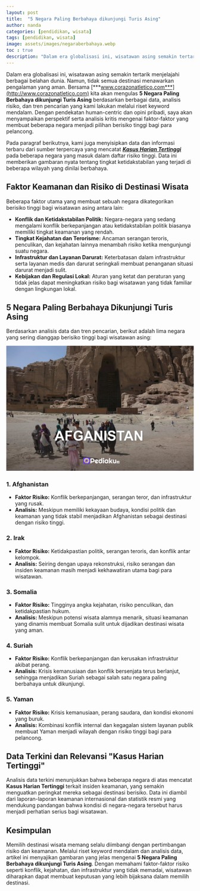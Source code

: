 ```yaml
---
layout: post
title:  "5 Negara Paling Berbahaya dikunjungi Turis Asing"
author: nanda
categories: [pendidikan, wisata]
tags: [pendidikan, wisata]
image: assets/images/negaraberbahaya.webp
toc : true
description: "Dalam era globalisasi ini, wisatawan asing semakin tertarik menjelajahi berbagai belahan dunia. Namun, tidak semua destinasi menawarkan pengalaman yang aman"
---
```


Dalam era globalisasi ini, wisatawan asing semakin tertarik menjelajahi berbagai belahan dunia. Namun, tidak semua destinasi menawarkan pengalaman yang aman. Bersama [***www.corazonatletico.com***](http://www.corazonatletico.com) kita akan mengulas **5 Negara Paling Berbahaya dikunjungi Turis Asing** berdasarkan berbagai data, analisis risiko, dan tren pencarian yang kami lakukan melalui riset keyword mendalam. Dengan pendekatan human-centric dan opini pribadi, saya akan menyampaikan perspektif serta analisis kritis mengenai faktor-faktor yang membuat beberapa negara menjadi pilihan berisiko tinggi bagi para pelancong.

Pada paragraf berikutnya, kami juga menyisipkan data dan informasi terbaru dari sumber terpercaya yang mencatat [***Kasus Harian Tertinggi***](http://www.corazonatletico.com/2020/06/17/indonesia-mencatat-kasus-harian-tertinggi-setelah-beralih-ke-new-normal/) pada beberapa negara yang masuk dalam daftar risiko tinggi. Data ini memberikan gambaran nyata tentang tingkat ketidakstabilan yang terjadi di beberapa wilayah yang dinilai berbahaya.
## Faktor Keamanan dan Risiko di Destinasi Wisata

Beberapa faktor utama yang membuat sebuah negara dikategorikan berisiko tinggi bagi wisatawan asing antara lain:
- **Konflik dan Ketidakstabilan Politik:** Negara-negara yang sedang mengalami konflik berkepanjangan atau ketidakstabilan politik biasanya memiliki tingkat keamanan yang rendah.
- **Tingkat Kejahatan dan Terorisme:** Ancaman serangan teroris, penculikan, dan kejahatan lainnya menambah risiko ketika mengunjungi suatu negara.
- **Infrastruktur dan Layanan Darurat:** Keterbatasan dalam infrastruktur serta layanan medis dan darurat seringkali membuat penanganan situasi darurat menjadi sulit.
- **Kebijakan dan Regulasi Lokal:** Aturan yang ketat dan peraturan yang tidak jelas dapat meningkatkan risiko bagi wisatawan yang tidak familiar dengan lingkungan lokal.

## 5 Negara Paling Berbahaya Dikunjungi Turis Asing

Berdasarkan analisis data dan tren pencarian, berikut adalah lima negara yang sering dianggap berisiko tinggi bagi wisatawan asing:

![afganistan](/assets/images/afganistan.webp)
### 1. Afghanistan
- **Faktor Risiko:** Konflik berkepanjangan, serangan teror, dan infrastruktur yang rusak.
- **Analisis:** Meskipun memiliki kekayaan budaya, kondisi politik dan keamanan yang tidak stabil menjadikan Afghanistan sebagai destinasi dengan risiko tinggi.

### 2. Irak
- **Faktor Risiko:** Ketidakpastian politik, serangan teroris, dan konflik antar kelompok.
- **Analisis:** Seiring dengan upaya rekonstruksi, risiko serangan dan insiden keamanan masih menjadi kekhawatiran utama bagi para wisatawan.

### 3. Somalia
- **Faktor Risiko:** Tingginya angka kejahatan, risiko penculikan, dan ketidakpastian hukum.
- **Analisis:** Meskipun potensi wisata alamnya menarik, situasi keamanan yang dinamis membuat Somalia sulit untuk dijadikan destinasi wisata yang aman.

### 4. Suriah
- **Faktor Risiko:** Konflik berkepanjangan dan kerusakan infrastruktur akibat perang.
- **Analisis:** Krisis kemanusiaan dan konflik bersenjata terus berlanjut, sehingga menjadikan Suriah sebagai salah satu negara paling berbahaya untuk dikunjungi.

### 5. Yaman
- **Faktor Risiko:** Krisis kemanusiaan, perang saudara, dan kondisi ekonomi yang buruk.
- **Analisis:** Kombinasi konflik internal dan kegagalan sistem layanan publik membuat Yaman menjadi wilayah dengan risiko tinggi bagi para pelancong.

## Data Terkini dan Relevansi "Kasus Harian Tertinggi"

Analisis data terkini menunjukkan bahwa beberapa negara di atas mencatat **Kasus Harian Tertinggi** terkait insiden keamanan, yang semakin menguatkan peringkat mereka sebagai destinasi berisiko. Data ini diambil dari laporan-laporan keamanan internasional dan statistik resmi yang mendukung pandangan bahwa kondisi di negara-negara tersebut harus menjadi perhatian serius bagi wisatawan.

## Kesimpulan

Memilih destinasi wisata memang selalu diimbangi dengan pertimbangan risiko dan keamanan. Melalui riset keyword mendalam dan analisis data, artikel ini menyajikan gambaran yang jelas mengenai **5 Negara Paling Berbahaya dikunjungi Turis Asing**. Dengan memahami faktor-faktor risiko seperti konflik, kejahatan, dan infrastruktur yang tidak memadai, wisatawan diharapkan dapat membuat keputusan yang lebih bijaksana dalam memilih destinasi.

